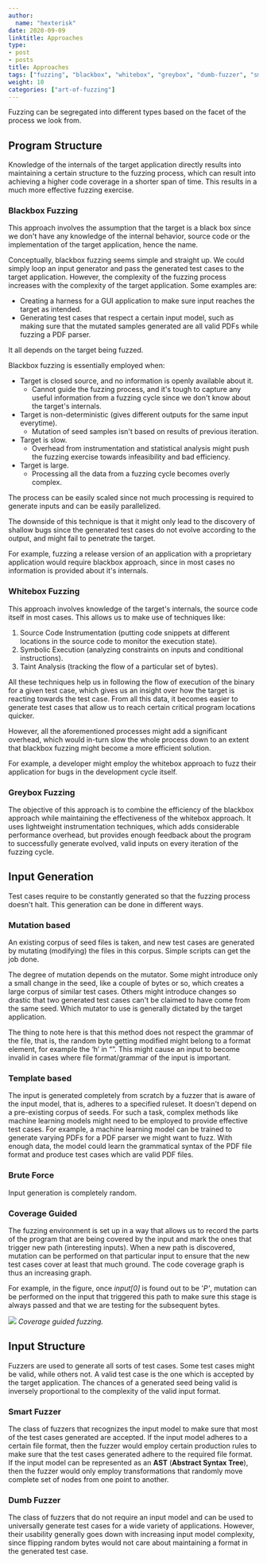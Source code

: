 ```yaml
---
author:
  name: "hexterisk"
date: 2020-09-09
linktitle: Approaches
type:
- post
- posts
title: Approaches
tags: ["fuzzing", "blackbox", "whitebox", "greybox", "dumb-fuzzer", "smart-fuzzer", "coverage-guided", "mutator"]
weight: 10
categories: ["art-of-fuzzing"]
---
```


Fuzzing can be segregated into different types based on the facet of the process we look from.

## Program Structure

Knowledge of the internals of the target application directly results into maintaining a certain structure to the fuzzing process, which can result into achieving a higher code coverage in a shorter span of time. This results in a much more effective fuzzing exercise.

### Blackbox Fuzzing

This approach involves the assumption that the target is a black box since we don't have any knowledge of the internal behavior, source code or the implementation of the target application, hence the name.

Conceptually, blackbox fuzzing seems simple and straight up. We could simply loop an input generator and pass the generated test cases to the target application. However, the complexity of the fuzzing process increases with the complexity of the target application. Some examples are:

*   Creating a harness for a GUI application to make sure input reaches the target as intended.
*   Generating test cases that respect a certain input model, such as making sure that the mutated samples generated are all valid PDFs while fuzzing a PDF parser.

It all depends on the target being fuzzed.

Blackbox fuzzing is essentially employed when:

*   Target is closed source, and no information is openly available about it.
    *   Cannot guide the fuzzing process, and it's tough to capture any useful information from a fuzzing cycle since we don't know about the target's internals.
*   Target is non-deterministic (gives different outputs for the same input everytime).
    *   Mutation of seed samples isn't based on results of previous iteration.
*   Target is slow.
    *   Overhead from instrumentation and statistical analysis might push the fuzzing exercise towards infeasibility and bad efficiency.
*   Target is large.
    *   Processing all the data from a fuzzing cycle becomes overly complex.

The process can be easily scaled since not much processing is required to generate inputs and can be easily parallelized.

The downside of this technique is that it might only lead to the discovery of shallow bugs since the generated test cases do not evolve according to the output, and might fail to penetrate the target.

For example, fuzzing a release version of an application with a proprietary application would require blackbox approach, since in most cases no information is provided about it's internals.

### Whitebox Fuzzing

This approach involves knowledge of the target's internals, the source code itself in most cases. This allows us to make use of techniques like:

1.  Source Code Instrumentation (putting code snippets at different locations in the source code to monitor the execution state).
2.  Symbolic Execution (analyzing constraints on inputs and conditional instructions).
3.  Taint Analysis (tracking the flow of a particular set of bytes).

All these techniques help us in following the flow of execution of the binary for a given test case, which gives us an insight over how the target is reacting towards the test case. From all this data, it becomes easier to generate test cases that allow us to reach certain critical program locations quicker.

However, all the aforementioned processes might add a significant overhead, which would in-turn slow the whole process down to an extent that blackbox fuzzing might become a more efficient solution.

For example, a developer might employ the whitebox approach to fuzz their application for bugs in the development cycle itself.

### Greybox Fuzzing

The objective of this approach is to combine the efficiency of the blackbox approach while maintaining the effectiveness of the whitebox approach. It uses lightweight instrumentation techniques, which adds considerable performance overhead, but provides enough feedback about the program to successfully generate evolved, valid inputs on every iteration of the fuzzing cycle.

## Input Generation

Test cases require to be constantly generated so that the fuzzing process doesn't halt. This generation can be done in different ways.

### Mutation based

An existing corpus of seed files is taken, and new test cases are generated by mutating (modifying) the files in this corpus. Simple scripts can get the job done.

The degree of mutation depends on the mutator. Some might introduce only a small change in the seed, like a couple of bytes or so, which creates a large corpus of similar test cases. Others might introduce changes so drastic that two generated test cases can't be claimed to have come from the same seed. Which mutator to use is generally dictated by the target application.

The thing to note here is that this method does not respect the grammar of the file, that is, the random byte getting modified might belong to a format element, for example the ‘h’ in “<html>”. This might cause an input to become invalid in cases where file format/grammar of the input is important.

### Template based

The input is generated completely from scratch by a fuzzer that is aware of the input model, that is, adheres to a specified ruleset. It doesn't depend on a pre-existing corpus of seeds. For such a task, complex methods like machine learning models might need to be employed to provide effective test cases. For example, a machine learning model can be trained to generate varying PDFs for a PDF parser we might want to fuzz. With enough data, the model could learn the grammatical syntax of the PDF file format and produce test cases which are valid PDF files.

### Brute Force

Input generation is completely random.

### Coverage Guided

The fuzzing environment is set up in a way that allows us to record the parts of the program that are being covered by the input and mark the ones that trigger new path (interesting inputs). When a new path is discovered, mutation can be performed on that particular input to ensure that the new test cases cover at least that much ground. The code coverage graph is thus an increasing graph.

For example, in the figure, once _input\[0\]_ is found out to be '_P'_, mutation can be performed on the input that triggered this path to make sure this stage is always passed and that we are testing for the subsequent bytes.

![](/Fuzzing_Approaches/image.png)
_Coverage guided fuzzing._

## Input Structure

Fuzzers are used to generate all sorts of test cases. Some test cases might be valid, while others not. A valid test case is the one which is accepted by the target application. The chances of a generated seed being valid is inversely proportional to the complexity of the valid input format.

### Smart Fuzzer

The class of fuzzers that recognizes the input model to make sure that most of the test cases generated are accepted. If the input model adheres to a certain file format, then the fuzzer would employ certain production rules to make sure that the test cases generated adhere to the required file format. If the input model can be represented as an **AST** (**Abstract Syntax Tree**), then the fuzzer would only employ transformations that randomly move complete set of nodes from one point to another.

### Dumb Fuzzer

The class of fuzzers that do not require an input model and can be used to universally generate test cases for a wide variety of applications. However, their usability generally goes down with increasing input model complexity, since flipping random bytes would not care about maintaining a format in the generated test case.